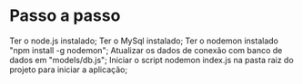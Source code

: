 <h1> Passo a passo </h1>

Ter o node.js instalado;
Ter o MySql instalado;
Ter o nodemon instalado "npm install -g nodemon";
Atualizar os dados de conexão com banco de dados em "models/db.js";
Iniciar o script nodemon index.js na pasta raiz do projeto para iniciar a aplicação;


